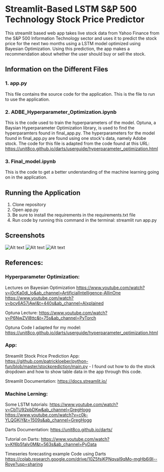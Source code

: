 # Streamlit-Based LSTM S&P 500 Technology Stock Price Predictor

This streamlit based web app takes live stock data from Yahoo Finance from the S&P 500 Information Technology sector and uses it to predict the stock price for the next two months using a LSTM model optimized using Bayesian Optimization. Using this prediction, the app makes a recommendation about whether the user should buy or sell the stock. 

## Information on the Different Files
### 1. app.py
This file contains the source code for the application. This is the file to run to use the application. 

### 2. ADBE_Hyperparameter_Optimization.ipynb
This is the code used to train the hyperparameters of the model. Optuna, a Baysian Hyperparameter Optimization library, is used to find the hyperparamters found in final_app.py. The hyperparameters for the model found in final_app.py are found using one stock's data, namely Adobe stock. The code for this file is adapted from the code found at this URL: https://unit8co.github.io/darts/userguide/hyperparameter_optimization.html

### 3. Final_model.ipynb
This is the code to get a better understanding of the machine learning going on in the application.

## Running the Application
1. Clone repository
2. Open app.py
3. Be sure to install the requirements in the requirements.txt file
4. Run code by running this command in the terminal: streamlit run app.py

## Screenshots 
![Alt text](https://user-images.githubusercontent.com/121399538/251434730-e2beccc1-04fa-42d7-882e-f4c848ced768.png)
![Alt text](https://user-images.githubusercontent.com/121399538/251434788-fcb1e700-1453-457c-98f6-9a1d92165721.png)
![Alt text](https://user-images.githubusercontent.com/121399538/251434816-c9de4523-a52b-4a24-aa13-ce86608b79e0.png)
## References:

### Hyperparameter Optimization:

Lectures on Bayesian Optimization
https://www.youtube.com/watch?v=i0cKa0di_lo&ab_channel=ArtificialIntelligence-AllinOne
https://www.youtube.com/watch?v=bcy6A57jAwI&t=440s&ab_channel=AIxplained

Optuna Lecture:
https://www.youtube.com/watch?v=P6NwZVl8ttc&t=75s&ab_channel=PyTorch

Optuna Code I adapted for my model:
https://unit8co.github.io/darts/userguide/hyperparameter_optimization.html

### App:

Streamlit Stock Price Prediction App: https://github.com/patrickloeber/python-fun/blob/master/stockprediction/main.py - I found out how to do the stock dropdown and how to show table data in the app through this code.  

Streamlit Documentation: https://docs.streamlit.io/

### Machine Lerning:

Some LSTM tutorials: 
https://www.youtube.com/watch?v=CbTU92pbDKw&ab_channel=GregHogg
https://www.youtube.com/watch?v=c0k-YLQGKjY&t=1509s&ab_channel=GregHogg

Darts Documentation: https://unit8co.github.io/darts/

Tutorial on Darts: 
https://www.youtube.com/watch?v=Kf6b5falv0M&t=563s&ab_channel=PyData

Timeseries forecasting example Code using Darts
https://colab.research.google.com/drive/10Z5fsjKPNqyaI9qMo-mgHb6i9l--Roye?usp=sharing

